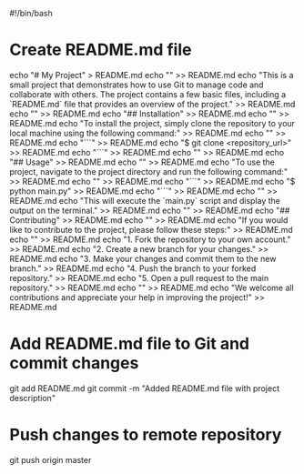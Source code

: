 #!/bin/bash

# Create README.md file
echo "# My Project" > README.md
echo "" >> README.md
echo "This is a small project that demonstrates how to use Git to manage code and collaborate with others. The project contains a few basic files, including a \`README.md\` file that provides an overview of the project." >> README.md
echo "" >> README.md
echo "## Installation" >> README.md
echo "" >> README.md
echo "To install the project, simply clone the repository to your local machine using the following command:" >> README.md
echo "" >> README.md
echo "\`\`\`" >> README.md
echo "$ git clone <repository_url>" >> README.md
echo "\`\`\`" >> README.md
echo "" >> README.md
echo "## Usage" >> README.md
echo "" >> README.md
echo "To use the project, navigate to the project directory and run the following command:" >> README.md
echo "" >> README.md
echo "\`\`\`" >> README.md
echo "$ python main.py" >> README.md
echo "\`\`\`" >> README.md
echo "" >> README.md
echo "This will execute the \`main.py\` script and display the output on the terminal." >> README.md
echo "" >> README.md
echo "## Contributing" >> README.md
echo "" >> README.md
echo "If you would like to contribute to the project, please follow these steps:" >> README.md
echo "" >> README.md
echo "1. Fork the repository to your own account." >> README.md
echo "2. Create a new branch for your changes." >> README.md
echo "3. Make your changes and commit them to the new branch." >> README.md
echo "4. Push the branch to your forked repository." >> README.md
echo "5. Open a pull request to the main repository." >> README.md
echo "" >> README.md
echo "We welcome all contributions and appreciate your help in improving the project!" >> README.md

# Add README.md file to Git and commit changes
git add README.md
git commit -m "Added README.md file with project description"

# Push changes to remote repository
git push origin master
